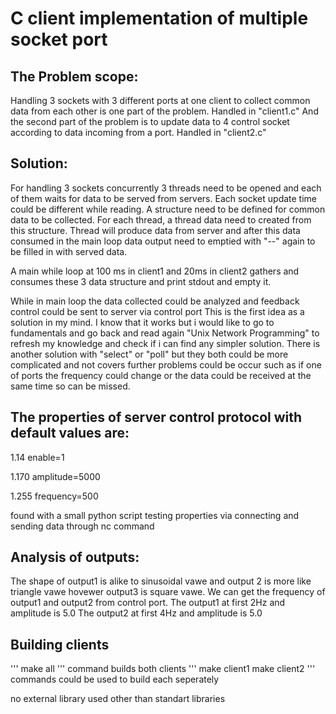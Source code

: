 # C client implementation of multiple socket port 

## The Problem scope:
Handling 3 sockets with 3 different ports at one client to collect common data from each other is one part of the problem. Handled in "client1.c" And the second part of the problem is to update data to 4 control socket according to data incoming from a port. Handled in "client2.c"

## Solution:

For handling 3 sockets concurrently 3 threads need to be opened and each of them waits for data to be served from servers. Each socket update time could be different while reading. A structure need to be defined for common data to be collected. For each thread, a thread data need to created from this structure. Thread will produce data from server and after this data consumed in the main loop data output need to emptied with "--" again to be filled in with served data.


A main while loop at 100 ms in client1 and 20ms in client2 gathers and consumes these 3 data structure and print stdout and empty it.

While in main loop the data collected could be analyzed and feedback control could be sent to server via control port
This is the first idea as a solution in my mind. I know that it works but i would like to go to fundamentals and go back and read again "Unix Network Programming" to refresh my knowledge and check if i can find any simpler solution. There is another solution with "select"  or "poll" but they both could be more complicated and not covers further problems could be occur such as if one of ports the frequency could change or the data could be received at the same time so can be missed. 
## The properties of server control protocol with default values are:

1.14 enable=1

1.170 amplitude=5000

1.255 frequency=500

found with a small python script testing properties via connecting and sending data through nc command 

## Analysis of outputs:

The shape of output1 is alike to sinusoidal vawe and output 2 is more like triangle vawe hovewer output3 is square vawe. 
We can get the frequency of output1 and output2 from control port. 
The output1 at first 2Hz and amplitude is 5.0
The output2 at first 4Hz and amplitude is 5.0

## Building clients

'''
make all 
'''
command builds both clients 
'''
make client1
make client2
''' 
commands could be used to build each seperately

no external library used other than standart libraries


